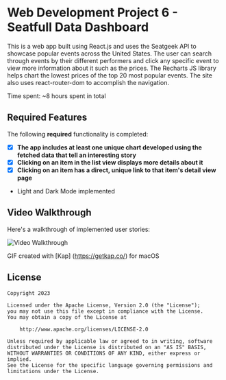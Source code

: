# Web Development Project 6 - Seatfull Data Dashboard

This is a web app built using React.js and uses the Seatgeek API to showcase popular events across the United States.
The user can search through events by their different performers and click any specific event to view more information about it such as the prices.
The Recharts JS library helps chart the lowest prices of the top 20 most popular events.
The site also uses react-router-dom to accomplish the navigation.

Time spent: ~8 hours spent in total

## Required Features

The following **required** functionality is completed:

- [x] **The app includes at least one unique chart developed using the fetched data that tell an interesting story**
- [x] **Clicking on an item in the list view displays more details about it**
- [x] **Clicking on an item has a direct, unique link to that item's detail view page**
- Light and Dark Mode implemented

## Video Walkthrough

Here's a walkthrough of implemented user stories:

<img src='./src/assets/gif-kapture5.gif' title='Video Walkthrough' width='' alt='Video Walkthrough' />

GIF created with [Kap] (https://getkap.co/) for macOS

## License

    Copyright 2023

    Licensed under the Apache License, Version 2.0 (the "License");
    you may not use this file except in compliance with the License.
    You may obtain a copy of the License at

        http://www.apache.org/licenses/LICENSE-2.0

    Unless required by applicable law or agreed to in writing, software
    distributed under the License is distributed on an "AS IS" BASIS,
    WITHOUT WARRANTIES OR CONDITIONS OF ANY KIND, either express or implied.
    See the License for the specific language governing permissions and
    limitations under the License.
